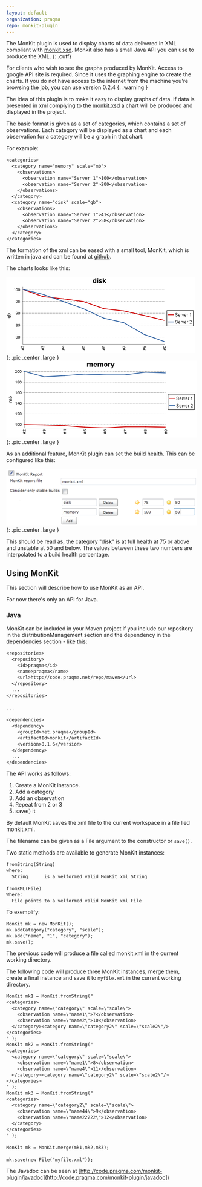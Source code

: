 ```yaml
---
layout: default
organization: praqma
repo: monkit-plugin
---
```


The MonKit plugin is used to display charts of data delivered in XML compliant with [monkit.xsd](http://code.praqma.net/schemas/monkit/1.0.1/monkit.xsd). Monkit also has a small Java API you can use to produce the XML.
{: .cuff}

For clients who wish to see the graphs produced by MonKit. Access to google API site is required. Since it uses the graphing engine to create the charts. If you do not have access to the internet from the machine you're browsing the job, you can use version 0.2.4
{: .warning }

The idea of this plugin is to make it easy to display graphs of data. If data is presented in xml complying to the
[monkit.xsd](http://code.praqma.net/schemas/monkit/1.0.1/monkit.xsd) a chart will be produced and displayed in the project.

The basic format is given as a set of categories, which contains a set of observations. Each category will be displayed as a chart and each observation for a category will be a graph in that chart.

For example:


    <categories>
      <category name="memory" scale="mb">
        <observations>
          <observation name="Server 1">100</observation>
          <observation name="Server 2">200</observation>
        </observations>
      </category>
      <category name="disk" scale="gb">
        <observations>
          <observation name="Server 1">41</observation>
          <observation name="Server 2">58</observation>
        </observations>
      </category>
    </categories>

The formation of the xml can be eased with a small tool, MonKit, which is written in java and can be found at [github](https://github.com/Praqma/MonKit).

The charts looks like this:

![Disk](/images/disk.png){: .pic .center .large }
![Memory](/images/memory.png){: .pic .center .large }

As an additional feature, MonKit plugin can set the build health. This can be configured like this:

![Memory](/images/configure2.png){: .pic .center .large }

This should be read as, the category "disk" is at full health at 75 or above and unstable at 50 and below. The values between these two numbers are interpolated to a build health percentage.

## Using MonKit
This section will describe how to use MonKit as an API.

For now there's only an API for Java.

### Java
MonKit can be included in your Maven project if you include our repository in the distributionManagement section and the dependency in the dependencies section - like this:

    <repositories>
      <repository>
        <id>praqma</id>
        <name>praqma</name>
        <url>http://code.praqma.net/repo/maven</url>
      </repository>
      ...
    </repositories>

    ...

    <dependencies>
      <dependency>
        <groupId>net.praqma</groupId>
        <artifactId>monkit</artifactId>
        <version>0.1.6</version>
      </dependency>
      ...
    </dependencies>

The API works as follows:

1. Create a MonKit instance.
2. Add a category
3. Add an observation
4. Repeat from 2 or 3
5. save() it

By default MonKit saves the xml file to the current workspace in a file lled monkit.xml.

The filename can be given as a File argument to the constructor or `save()`.

Two static methods are available to generate MonKit instances:

    fromString(String)
    where:
      String      is a velformed valid MonKit xml String

    fromXML(File)
    Where:
      File points to a velformed valid MonKit xml File

To exemplify:

    MonKit mk = new MonKit();
    mk.addCategory("category", "scale");
    mk.add("name", "1", "category");
    mk.save();

The previous code will produce a file called monkit.xml in the current working directory.

The following code will produce three MonKit instances, merge them, create a final instance and save it to `myfile.xml` in the current working directory.

    MonKit mk1 = MonKit.fromString("
    <categories>
      <category name=\"category\" scale=\"scale\">
        <observation name=\"name1\">7</observation>
        <observation name=\"name2\">10</observation>
      </category><category name=\"category2\" scale=\"scale2\"/>
    </categories>
    " );
    MonKit mk2 = MonKit.fromString("
    <categories>
      <category name=\"category\" scale=\"scale\">
        <observation name=\"name1\">8</observation>
        <observation name=\"name4\">11</observation>
      </category><category name=\"category2\" scale=\"scale2\"/>
    </categories>
    " );
    MonKit mk3 = MonKit.fromString("
    <categories>
      <category name=\"category2\" scale=\"scale\">
        <observation name=\"name44\">9</observation>
        <observation name=\"name22222\">12</observation>
      </category>
    </categories>
    " );

    MonKit mk = MonKit.merge(mk1,mk2,mk3);

    mk.save(new File("myfile.xml"));

The Javadoc can be seen at [http://code.praqma.com/monkit-plugin/javadoc](http://code.praqma.com/monkit-plugin/javadoc])

